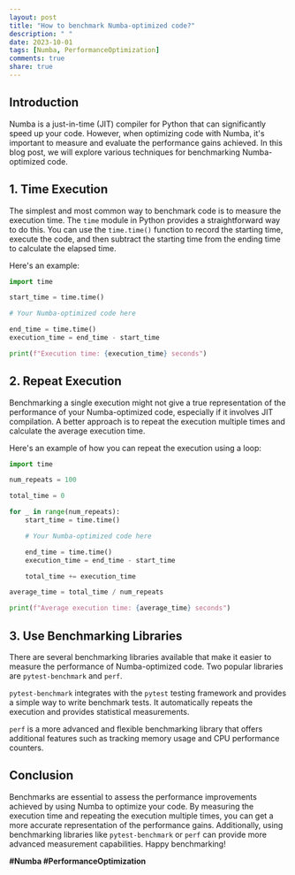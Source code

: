 ```yaml
---
layout: post
title: "How to benchmark Numba-optimized code?"
description: " "
date: 2023-10-01
tags: [Numba, PerformanceOptimization]
comments: true
share: true
---
```


## Introduction

Numba is a just-in-time (JIT) compiler for Python that can significantly speed up your code. However, when optimizing code with Numba, it's important to measure and evaluate the performance gains achieved. In this blog post, we will explore various techniques for benchmarking Numba-optimized code.

## 1. Time Execution

The simplest and most common way to benchmark code is to measure the execution time. The `time` module in Python provides a straightforward way to do this. You can use the `time.time()` function to record the starting time, execute the code, and then subtract the starting time from the ending time to calculate the elapsed time.

Here's an example:

```python
import time

start_time = time.time()

# Your Numba-optimized code here

end_time = time.time()
execution_time = end_time - start_time

print(f"Execution time: {execution_time} seconds")
```

## 2. Repeat Execution

Benchmarking a single execution might not give a true representation of the performance of your Numba-optimized code, especially if it involves JIT compilation. A better approach is to repeat the execution multiple times and calculate the average execution time.

Here's an example of how you can repeat the execution using a loop:

```python
import time

num_repeats = 100

total_time = 0

for _ in range(num_repeats):
    start_time = time.time()

    # Your Numba-optimized code here

    end_time = time.time()
    execution_time = end_time - start_time

    total_time += execution_time

average_time = total_time / num_repeats

print(f"Average execution time: {average_time} seconds")
```

## 3. Use Benchmarking Libraries

There are several benchmarking libraries available that make it easier to measure the performance of Numba-optimized code. Two popular libraries are `pytest-benchmark` and `perf`.

`pytest-benchmark` integrates with the `pytest` testing framework and provides a simple way to write benchmark tests. It automatically repeats the execution and provides statistical measurements.

`perf` is a more advanced and flexible benchmarking library that offers additional features such as tracking memory usage and CPU performance counters.

## Conclusion

Benchmarks are essential to assess the performance improvements achieved by using Numba to optimize your code. By measuring the execution time and repeating the execution multiple times, you can get a more accurate representation of the performance gains. Additionally, using benchmarking libraries like `pytest-benchmark` or `perf` can provide more advanced measurement capabilities. Happy benchmarking!

**#Numba #PerformanceOptimization**